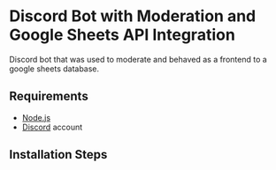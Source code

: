 # Discord Bot with Moderation and Google Sheets API Integration

Discord bot that was used to moderate and behaved as a frontend to a google sheets database.

## Requirements

- [Node.js](http://nodejs.org/)
- [Discord](https://discordapp.com/) account

## Installation Steps
